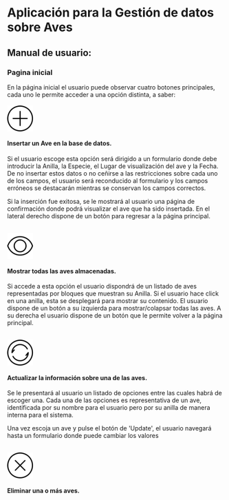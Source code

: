# Aplicación para la Gestión de datos sobre Aves

## Manual de usuario:

### Pagina inicial

En la página inicial el usuario puede observar cuatro botones principales, cada uno le permite acceder a una opción distinta, a saber:
<br>
<br>
<img src="https://github.com/AlvaroFernandezRamos-Servidores/CRUDPoolAlvaroFR/blob/master/src/main/webapp/icons/add.svg" width="60px" style="display:inline-block;vertical-align:middle;">
#### Insertar un Ave en la base de datos. 
Si el usuario escoge esta opción será dirigido a un formulario donde debe introducir la Anilla, la Especie, el Lugar de visualización del ave y la Fecha.
De no insertar estos datos o no ceñirse a las restricciones sobre cada uno de los campos, el usuario será reconducido al formulario y los campos erróneos se destacarán mientras se conservan los campos correctos.

Si la inserción fue exitosa, se le mostrará al usuario una página de confirmación donde podrá visualizar el ave que ha sido insertada. En el lateral derecho dispone de un botón para regresar a la página principal.

<br>
<img src="https://github.com/AlvaroFernandezRamos-Servidores/CRUDPoolAlvaroFR/blob/master/src/main/webapp/icons/read.svg" width="60px" style="display:inline-block;vertical-align:middle;">

#### Mostrar todas las aves almacenadas.
Si accede a esta opción el usuario dispondrá de un listado de aves representadas por bloques que muestran su Anilla. Si el usuario hace click en una anilla, esta se desplegará para mostrar su contenido. El usuario dispone de un botón a su izquierda para mostrar/colapsar todas las aves. A su derecha el usuario dispone de un botón que le permite volver a la página principal.

<br>
<img src="https://github.com/AlvaroFernandezRamos-Servidores/CRUDPoolAlvaroFR/blob/master/src/main/webapp/icons/update.svg" width="60px" style="display:inline-block;vertical-align:middle;">

#### Actualizar la información sobre una de las aves.
Se le presentará al usuario un listado de opciones entre las cuales habrá de escoger una. Cada una de las opciones es representativa de un ave, identificada por su nombre para el usuario pero por su anilla de manera interna para el sistema.

Una vez escoja un ave y pulse el botón de 'Update', el usuario navegará hasta un formulario donde puede cambiar los valores 

<br>
<img src="https://github.com/AlvaroFernandezRamos-Servidores/CRUDPoolAlvaroFR/blob/master/src/main/webapp/icons/delete.svg" width="60px" style="display:inline-block;vertical-align:middle;">

#### Eliminar una o más aves.


